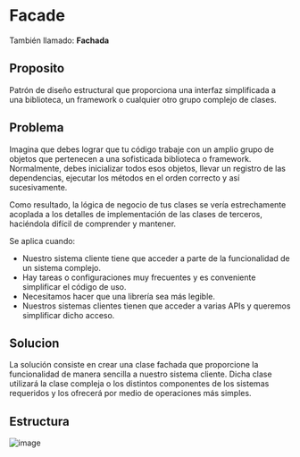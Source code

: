 # Facade
También llamado: **Fachada**

## Proposito

Patrón de diseño estructural que proporciona una interfaz simplificada a una biblioteca, un framework o cualquier otro grupo complejo de clases.

## Problema

Imagina que debes lograr que tu código trabaje con un amplio grupo de objetos que pertenecen a una sofisticada biblioteca o framework. Normalmente, debes inicializar todos esos objetos, llevar un registro de las dependencias, ejecutar los métodos en el orden correcto y así sucesivamente.

Como resultado, la lógica de negocio de tus clases se vería estrechamente acoplada a los detalles de implementación de las clases de terceros, haciéndola difícil de comprender y mantener.

Se aplica cuando:
- Nuestro sistema cliente tiene que acceder a parte de la funcionalidad de un sistema complejo.
- Hay tareas o configuraciones muy frecuentes y es conveniente simplificar el código de uso.
- Necesitamos hacer que una librería sea más legible.
- Nuestros sistemas clientes tienen que acceder a varias APIs y queremos simplificar dicho acceso.

## Solucion

La solución consiste en crear una clase fachada que proporcione la funcionalidad de manera sencilla a nuestro sistema cliente. Dicha clase utilizará la clase compleja o los distintos componentes de los sistemas requeridos y los ofrecerá por medio de operaciones más simples.

## Estructura

![image](https://user-images.githubusercontent.com/28193994/147789126-ea578001-d7bf-4d84-b23c-9e5e78a498ff.png)
